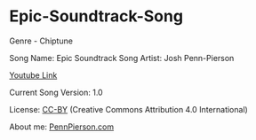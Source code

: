 # Epic-Soundtrack-Song
Genre - Chiptune

Song Name: Epic Soundtrack Song
Artist: Josh Penn-Pierson

[Youtube Link](https://www.youtube.com/watch?v=kMsLGBHDz80&index=12&list=PLye9mcKwe2zy3KW8uK_3F7HVMjJjdqSqU)

Current Song Version: 1.0

License: [CC-BY](http://creativecommons.org/licenses/by/4.0/) (Creative Commons Attribution 4.0 International)

About me: [PennPierson.com](http://pennpierson.com/)